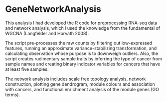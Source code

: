 # GeneNetworkAnalysis

This analysis I had developed the R code for preprocessing RNA-seq data and network analysis, which I used the knowledge from the fundamental of WGCNA (Langfelder and Horvath 2008).

The script pre-processes the raw counts by filtering out low-expressed features, running an approximate variance-stabilizing transformation, and calculating observation whose purpose is to downweigh outliers. Also, the script creates rudimentary sample traits by inferring the type of cancer from sample names and creating binary indicator variables for cancers that have at least five samples.

The network analysis includes scale free topology analysis, network construction, plotting gene dendrogram, module colours and association with cancers, and functional enrichment analysis of the module genes (GO terms).
